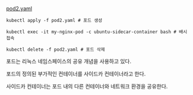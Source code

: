 [pod2.yaml]("./sources/pod2.yaml")
```
kubectl apply -f pod2.yaml # 포드 생성

kubectl exec -it my-nginx-pod -c ubuntu-sidecar-container bash # 배시 접속

kubectl delete -f pod2.yaml # 포드 삭제
```

포드는 리눅스 네임스페이스의 공유 개념을 사용하고 있다.

포드의 정의된 부가적인 컨테이너를 사이드카 컨테이너라고 한다.

사이드카 컨테이너는 포드 내의 다른 컨테이너와 네트워크 환경을 공유한다.